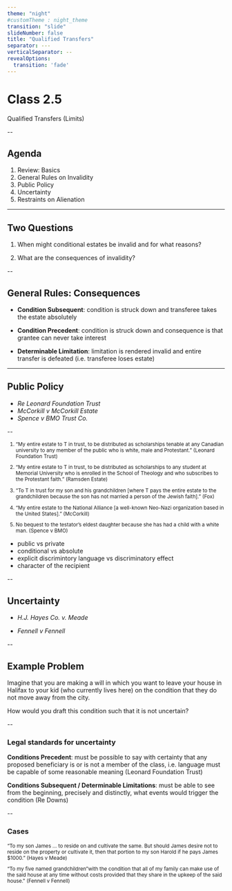 ```yaml
---
theme: "night"
#customTheme : night_theme
transition: "slide"
slideNumber: false
title: "Qualified Transfers"
separator: ---
verticalSeparator: --
revealOptions:
  transition: 'fade'
---
```


# Class 2.5

Qualified Transfers (Limits)

--

## Agenda

1. Review: Basics
2. General Rules on Invalidity
3. Public Policy
4. Uncertainty
5. Restraints on Alienation

---

## Two Questions

1. When might conditional estates be invalid and for what reasons?

2. What are the consequences of invalidity?

--

## General Rules: Consequences

- **Condition Subsequent**: condition is struck down and transferee takes the estate absolutely

- **Condition Precedent**: condition is struck down and consequence is that grantee can never take interest

- **Determinable Limitation**: limitation is rendered invalid and entire transfer is defeated (i.e. transferee loses estate)

---

## Public Policy

- *Re Leonard Foundation Trust*
- *McCorkill v McCorkill Estate*
- *Spence v BMO Trust Co.*

--

<small>

1. “My entire estate to T in trust, to be distributed as scholarships tenable at any Canadian university to any member of the public who is white, male and Protestant.” (Leonard Foundation Trust)

2. “My entire estate to T in trust, to be distributed as scholarships to any student at Memorial University who is enrolled in the School of Theology and who subscribes to the Protestant faith.” (Ramsden Estate)

3. “To T in trust for my son and his grandchildren [where T pays the entire estate to the grandchildren because the son has not married a person of the Jewish faith].” (Fox)

4. “My entire estate to the National Alliance [a well-known Neo-Nazi organization based in the United States].” (McCorkill)

5. No bequest to the testator’s eldest daughter because she has had a child with a white man. (Spence v BMO)

</small>

<aside class="notes">

- public vs private
- conditional vs absolute
- explicit discrimintory language vs discriminatory effect
- character of the recipient

</aside>

--

## Uncertainty

- *H.J. Hayes Co. v. Meade*

- *Fennell v Fennell* 

--

## Example Problem

Imagine that you are making a will in which you want to leave your house in Halifax to your kid (who currently lives here) on the condition that they do not move away from the city.

How would you draft this condition such that it is not uncertain?

--

### Legal standards for uncertainty

**Conditions Precedent**: must be possible to say with certainty that any proposed beneficiary is or is not a member of the class, i.e. language must be capable of some reasonable meaning (Leonard Foundation Trust)

**Conditions Subsequent / Determinable Limitations**: must be able to see from the beginning, precisely and distinctly, what events would trigger the condition (Re Downs)

--

### Cases

<small>

“To my son James … to reside on and cultivate the same. But should James desire not to reside on the property or cultivate it, then that portion to my son Harold if he pays James $1000.” (Hayes v Meade)

“To my five named grandchildren”with the condition that all of my family can make use of the said house at any time without costs provided that they share in the upkeep of the said house." (Fennell v Fennell)

</small>